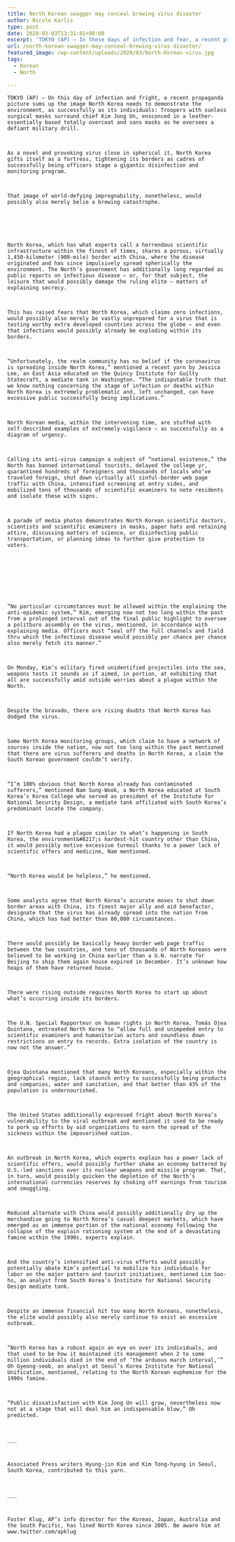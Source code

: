 ```yaml
---
title: North Korean swagger may conceal brewing virus disaster
author: Nicole Karlis
type: post
date: 2020-03-03T13:31:01+00:00
excerpt: 'TOKYO (AP) — In these days of infection and fear, a recent propaganda photo sums up the image North Korea wants to show the world, as well as its people: Soldiers with black surgical masks surround leader Kim Jong Un, ensconced in a leather overcoat and sans mask as he oversees a defiant military drill.As&hellip;'
url: /north-korean-swagger-may-conceal-brewing-virus-disaster/
featured_image: /wp-content/uploads/2020/03/North-Korean-virus.jpg
tags:
  - Korean
  - North

---
```

  
    TOKYO (AP) — On this day of infection and fright, a recent propaganda picture sums up the image North Korea needs to demonstrate the environment, as successfully as its individuals: Troopers with sunless surgical masks surround chief Kim Jong Un, ensconced in a leather-essentially based totally overcoat and sans masks as he oversees a defiant military drill.
  
  
  
    As a novel and provoking virus close in spherical it, North Korea gifts itself as a fortress, tightening its borders as cadres of successfully being officers stage a gigantic disinfection and monitoring program.
  
  
  
    That image of world-defying impregnability, nonetheless, would possibly also merely belie a brewing catastrophe.
  
  
  
  
  
  
    North Korea, which has what experts call a horrendous scientific infrastructure within the finest of times, shares a porous, virtually 1,450-kilometer (900-mile) border with China, where the disease originated and has since impulsively spread spherically the environment. The North’s government has additionally long regarded as public reports on infectious disease — or, for that subject, the leisure that would possibly damage the ruling elite — matters of explaining secrecy.
  
  
  
    This has raised fears that North Korea, which claims zero infections, would possibly also merely be vastly unprepared for a virus that is testing worthy extra developed countries across the globe — and even that infections would possibly already be exploding within its borders.
  
  
  
    “Unfortunately, the realm community has no belief if the coronavirus is spreading inside North Korea,” mentioned a recent yarn by Jessica Lee, an East Asia educated on the Quincy Institute for Guilty Statecraft, a mediate tank in Washington. “The indisputable truth that we know nothing concerning the stage of infection or deaths within North Korea is extremely problematic and, left unchanged, can have excessive public successfully being implications.”
  
  
  
    North Korean media, within the intervening time, are stuffed with self-described examples of extremely-vigilance — as successfully as a diagram of urgency.
  
  
  
    Calling its anti-virus campaign a subject of “national existence,” the North has banned international tourists, delayed the college yr, quarantined hundreds of foreigners and thousands of locals who’ve traveled foreign, shut down virtually all sinful-border web page traffic with China, intensified screening at entry sides, and mobilized tens of thousands of scientific examiners to note residents and isolate these with signs.
  
  
  
    A parade of media photos demonstrates North Korean scientific doctors, scientists and scientific examiners in masks, paper hats and retaining attire, discussing matters of science, or disinfecting public transportation, or planning ideas to further give protection to voters.
  
  
  
  
  
  
  
  
  
    “No particular circumstances must be allowed within the explaining the anti-epidemic system,” Kim, emerging now not too long within the past from a prolonged interval out of the final public highlight to oversee a politburo assembly on the virus, mentioned, in accordance with explaining media. Officers must “seal off the full channels and field thru which the infectious disease would possibly per chance per chance also merely fetch its manner.”
  
  
  
    On Monday, Kim’s military fired unidentified projectiles into the sea, weapons tests it sounds as if aimed, in portion, at exhibiting that all are successfully amid outside worries about a plague within the North.
  
  
  
    Despite the bravado, there are rising doubts that North Korea has dodged the virus.
  
  
  
    Some North Korea monitoring groups, which claim to have a network of sources inside the nation, now not too long within the past mentioned that there are virus sufferers and deaths in North Korea, a claim the South Korean government couldn’t verify.
  
  
  
    “I’m 100% obvious that North Korea already has contaminated sufferers,” mentioned Nam Sung-Wook, a North Korea educated at South Korea’s Korea College who served as president of the Institute for National Security Design, a mediate tank affiliated with South Korea’s predominant locate the company.
  
  
  
    If North Korea had a plague similar to what’s happening in South Korea, the environment&#8217;s hardest-hit country other than China, it would possibly motive excessive turmoil thanks to a power lack of scientific offers and medicine, Nam mentioned.
  
  
  
    “North Korea would be helpless,” he mentioned.
  
  
  
    Some analysts agree that North Korea’s accurate moves to shut down border areas with China, its finest major ally and aid benefactor, designate that the virus has already spread into the nation from China, which has had better than 80,000 circumstances.
  
  
  
    There would possibly be basically heavy border web page traffic between the two countries, and tens of thousands of North Koreans were believed to be working in China earlier than a U.N. narrate for Beijing to ship them again house expired in December. It’s unknown how heaps of them have returned house.
  
  
  
    There were rising outside requires North Korea to start up about what’s occurring inside its borders.
  
  
  
    The U.N. Special Rapporteur on human rights in North Korea, Tomás Ojea Quintana, entreated North Korea to “allow full and unimpeded entry to scientific examiners and humanitarian actors and soundless down restrictions on entry to records. Extra isolation of the country is now not the answer.”
  
  
  
    Ojea Quintana mentioned that many North Koreans, especially within the geographical region, lack staunch entry to successfully being products and companies, water and sanitation, and that better than 43% of the population is undernourished.
  
  
  
    The United States additionally expressed fright about North Korea’s vulnerability to the viral outbreak and mentioned it used to be ready to pork up efforts by aid organizations to earn the spread of the sickness within the impoverished nation.
  
  
  
    An outbreak in North Korea, which experts explain has a power lack of scientific offers, would possibly further shake an economy battered by U.S.-led sanctions over its nuclear weapons and missile program. That, in turn, would possibly quicken the depletion of the North’s international currencies reserves by choking off earnings from tourism and smuggling.
  
  
  
    Reduced alternate with China would possibly additionally dry up the merchandise going to North Korea’s casual deepest markets, which have emerged as an immense portion of the national economy following the collapse of the explain rationing system at the end of a devastating famine within the 1990s, experts explain.
  
  
  
    And the country’s intensified anti-virus efforts would possibly potentially abate Kim’s potential to mobilize his individuals for labor on the major pattern and tourist initiatives, mentioned Lim Soo-ho, an analyst from South Korea’s Institute for National Security Design mediate tank.
  
  
  
    Despite an immense financial hit too many North Koreans, nonetheless, the elite would possibly also merely continue to exist an excessive outbreak.
  
  
  
    “North Korea has a robust again an eye on over its individuals, and that used to be how it maintained its management when 2 to some million individuals died in the end of ‘the arduous march interval,’” Oh Gyeong-seob, an analyst at Seoul’s Korea Institute for National Unification, mentioned, relating to the North Korean euphemism for the 1990s famine.
  
  
  
    “Public dissatisfaction with Kim Jong Un will grow, nevertheless now not at a stage that will deal him an indispensable blow,” Oh predicted.
  
  
  
    ___
  
  
  
    Associated Press writers Hyung-jin Kim and Kim Tong-hyung in Seoul, South Korea, contributed to this yarn.
  
  
  
    ___
  
  
  
    Foster Klug, AP’s info director for the Koreas, Japan, Australia and the South Pacific, has lined North Korea since 2005. Be aware him at www.twitter.com/apklug
  

